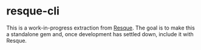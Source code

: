resque-cli
==========

This is a work-in-progress extraction from [Resque][rq]. The goal is
to make this a standalone gem and, once development has settled down,
include it with Resque.

[rq]: http://github.com/defunkt/resque
